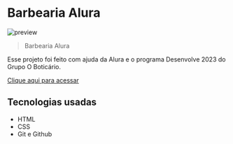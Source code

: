 # Barbearia Alura

![preview](./assets/img/site-barbearia.jpeg)

> Barbearia Alura

Esse projeto foi feito com ajuda da Alura e o programa Desenvolve 2023 do Grupo O Boticário.

[Clique aqui para acessar](https://carlosaugus1.github.io/Barbearia-Alura/)



## Tecnologias usadas

- HTML
- CSS
- Git e Github
